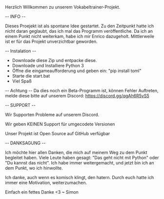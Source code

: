 Herzlich Willkommen zu unserem Vokabeltrainer-Projekt.

-- INFO --

Dieses Proejekt ist als spontane Idee gestartet.
Zu den Zeitpunkt hatte ich nicht daran geglaubt, das ich mal das Programm veröffentliche.
Da ich an einem Punkt nicht weiterkam, habe ich mir Enrico dazugeholt. 
Mittlerweile ist er für das Projekt unverzichtbar geworden.


-- Instalation --

- Downloade diese Zip und entpacke diese.
- Downloade und Installiere Python 3 
- Öffne die eingameaufforderung und geben ein: "pip install toml"
- Starte die start.bat
- Viel Spaß


-- Achtung --
Da dies noch ein Beta-Programm ist, können Fehler Auftreten, melde diese bitte auf unserem Discord:
https://discord.gg/qgAh6R5vS5


-- SUPPORT --

Wir Supporten Probleme auf unserem Discord.

Wir geben KEINEN Support für umgecodete Versionen

Unser Projekt ist Open Source auf GitHub verfügbar


-- DANKSAGUNG --

Ich möchte hier allen Danken, die mich auf meinem Weg zu dem Punkt begleitet haben.
Viele Leute haben gesagt: "Das geht nicht mit Python" oder "Du kannst das nicht".
Ich habe immer weitergemacht, und jetzt bin ich an dem Punkt, wo ich hinwollte.

Ich danke, auch wenn es komisch klingt, den hatern.
Durch euch hatte ich immer eine Motivation, weiterzumachen.



Einfach ein fettes Danke <3
~ Simon
